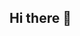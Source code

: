 ## Hi there 👋

<!--
**Tanja-Maria/Tanja-Maria** is a ✨ _special_ ✨ repository because its `README.md` (this file) appears on your GitHub profile.

Here are some ideas to get you started:

- 🔭 I’m currently working on my Photography Website (Portfolio)
- 🌱 I’m currently learning HTML/CSS/Javascript/Ruby/Rails/React
- 👯 I’m looking to collaborate on designing and building learning applications that make education more accessible
- 🤔 I’m looking for help with ...
- 💬 Ask me about ...
- 📫 How to reach me: https://tanja-maria.github.io/tanja-heinz-portfolio/
- 😄 Pronouns: ...
- ⚡ Fun fact: ...
-->
